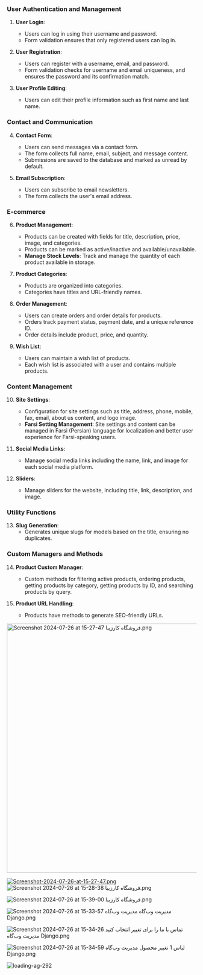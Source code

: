 ### User Authentication and Management

1. **User Login**:
   
   - Users can log in using their username and password.
   - Form validation ensures that only registered users can log in.

2. **User Registration**:
   
   - Users can register with a username, email, and password.
   - Form validation checks for username and email uniqueness, and ensures the password and its confirmation match.

3. **User Profile Editing**:
   
   - Users can edit their profile information such as first name and last name.

### Contact and Communication

4. **Contact Form**:
   
   - Users can send messages via a contact form.
   - The form collects full name, email, subject, and message content.
   - Submissions are saved to the database and marked as unread by default.

5. **Email Subscription**:
   
   - Users can subscribe to email newsletters.
   - The form collects the user's email address.

### E-commerce

6. **Product Management**:
   
   - Products can be created with fields for title, description, price, image, and categories.
   - Products can be marked as active/inactive and available/unavailable.
   - **Manage Stock Levels**: Track and manage the quantity of each product available in storage.

7. **Product Categories**:
   
   - Products are organized into categories.
   - Categories have titles and URL-friendly names.

8. **Order Management**:
   
   - Users can create orders and order details for products.
   - Orders track payment status, payment date, and a unique reference ID.
   - Order details include product, price, and quantity.

9. **Wish List**:
   
   - Users can maintain a wish list of products.
   - Each wish list is associated with a user and contains multiple products.

### Content Management

10. **Site Settings**:
    
    - Configuration for site settings such as title, address, phone, mobile, fax, email, about us content, and logo image.
    - **Farsi Setting Management**: Site settings and content can be managed in Farsi (Persian) language for localization and better user experience for Farsi-speaking users.

11. **Social Media Links**:
    
    - Manage social media links including the name, link, and image for each social media platform.

12. **Sliders**:
    
    - Manage sliders for the website, including title, link, description, and image.

### Utility Functions

13. **Slug Generation**:
    - Generates unique slugs for models based on the title, ensuring no duplicates.

### Custom Managers and Methods

14. **Product Custom Manager**:
    
    - Custom methods for filtering active products, ordering products, getting products by category, getting products by ID, and searching products by query.

15. **Product URL Handling**:
    
    - Products have methods to generate SEO-friendly URLs.

<img title="" src="file:///D:/Download/Screenshot 2024-07-26 at 15-27-47 فروشگاه کارزیبا.png" alt="Screenshot 2024-07-26 at 15-27-47 فروشگاه کارزیبا.png" width="660" data-align="center">

[![Screenshot-2024-07-26-at-15-27-47.png](https://i.postimg.cc/GmSBy7kS/Screenshot-2024-07-26-at-15-27-47.png)](https://postimg.cc/WdgbR7YM)
![Screenshot 2024-07-26 at 15-28-38 فروشگاه کارزیبا.png](D:\Download\Screenshot%202024-07-26%20at%2015-28-38%20فروشگاه%20کارزیبا.png)

![Screenshot 2024-07-26 at 15-39-00 فروشگاه کارزیبا.png](D:\Download\Screenshot%202024-07-26%20at%2015-39-00%20فروشگاه%20کارزیبا.png)

![Screenshot 2024-07-26 at 15-33-57 مدیریت وب‌گاه مدیریت وب‌گاه Django.png](D:\Download\Screenshot%202024-07-26%20at%2015-33-57%20مدیریت%20وب‌گاه%20مدیریت%20وب‌گاه%20Django.png)

![Screenshot 2024-07-26 at 15-34-26 تماس با ما را برای تغییر انتخاب کنید مدیریت وب‌گاه Django.png](D:\Download\Screenshot%202024-07-26%20at%2015-34-26%20تماس%20با%20ما%20را%20برای%20تغییر%20انتخاب%20کنید%20مدیریت%20وب‌گاه%20Django.png)

![Screenshot 2024-07-26 at 15-34-59 لباس 1 تغییر محصول مدیریت وب‌گاه Django.png](D:\Download\Screenshot%202024-07-26%20at%2015-34-59%20لباس%201%20تغییر%20محصول%20مدیریت%20وب‌گاه%20Django.png)

![loading-ag-292](D:\Download\Screenshot%202024-07-26%20at%2015-35-38%20کاربر%20را%20برای%20تغییر%20انتخاب%20کنید%20مدیریت%20وب‌گاه%20Django.png)
